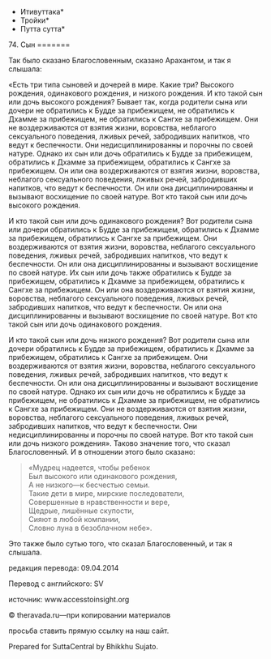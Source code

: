 * Итивуттака*
* Тройки*
* Путта сутта*

74\. Сын
\=\=\=\=\=\=\=

Так было сказано Благословенным, сказано Арахантом, и так я слышала:

«Есть три типа сыновей и дочерей в мире\. Какие три? Высокого рождения, одинакового рождения, и низкого рождения\. И кто такой сын или дочь высокого рождения? Бывает так, когда родители сына или дочери не обратились к Будде за прибежищем, не обратились к Дхамме за прибежищем, не обратились к Сангхе за прибежищем\. Они не воздерживаются от взятия жизни, воровства, неблагого сексуального поведения, лживых речей, забродивших напитков, что ведут к беспечности\. Они недисциплинированны и порочны по своей натуре\. Однако их сын или дочь обратились к Будде за прибежищем, обратились к Дхамме за прибежищем, обратились к Сангхе за прибежищем\. Он или она воздерживаются от взятия жизни, воровства, неблагого сексуального поведения, лживых речей, забродивших напитков, что ведут к беспечности\. Он или она дисциплинированны и вызывают восхищение по своей натуре\. Вот кто такой сын или дочь высокого рождения\.

И кто такой сын или дочь одинакового рождения? Вот родители сына или дочери обратились к Будде за прибежищем, обратились к Дхамме за прибежищем, обратились к Сангхе за прибежищем\. Они воздерживаются от взятия жизни, воровства, неблагого сексуального поведения, лживых речей, забродивших напитков, что ведут к беспечности\. Он или она дисциплинированны и вызывают восхищение по своей натуре\. Их сын или дочь также обратились к Будде за прибежищем, обратились к Дхамме за прибежищем, обратились к Сангхе за прибежищем\. Он или она воздерживаются от взятия жизни, воровства, неблагого сексуального поведения, лживых речей, забродивших напитков, что ведут к беспечности\. Он или она дисциплинированны и вызывают восхищение по своей натуре\. Вот кто такой сын или дочь одинакового рождения\.

И кто такой сын или дочь низкого рождения? Вот родители сына или дочери обратились к Будде за прибежищем, обратились к Дхамме за прибежищем, обратились к Сангхе за прибежищем\. Они воздерживаются от взятия жизни, воровства, неблагого сексуального поведения, лживых речей, забродивших напитков, что ведут к беспечности\. Он или она дисциплинированны и вызывают восхищение по своей натуре\. Однако их сын или дочь не обратились к Будде за прибежищем, не обратились к Дхамме за прибежищем, не обратились к Сангхе за прибежищем\. Они не воздерживаются от взятия жизни, воровства, неблагого сексуального поведения, лживых речей, забродивших напитков, что ведут к беспечности\. Они недисциплинированны и порочны по своей натуре\. Вот кто такой сын или дочь низкого рождения»\. Таково значение того, что сказал Благословенный\. И в отношении этого было сказано:

> «Мудрец надеется, чтобы ребенок  
> Был высокого или одинакового рождения,  
> А не низкого—к бесчестью семьи\.  
> Такие дети в мире, мирские последователи,  
> Совершенные в нравственности и вере,  
> Щедрые, лишённые скупости,  
> Сияют в любой компании,  
> Словно луна в безоблачном небе»\.

Это также было сутью того, что сказал Благословенный, и так я слышала\.

редакция перевода: 09\.04\.2014

Перевод с английского: SV

источник: www\.accesstoinsight\.org

© theravada\.ru—при копировании материалов

просьба ставить прямую ссылку на наш сайт\.

Prepared for SuttaCentral by Bhikkhu Sujato\.